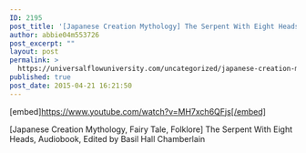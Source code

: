 ```yaml
---
ID: 2195
post_title: '[Japanese Creation Mythology] The Serpent With Eight Heads, Audiobook'
author: abbie04m553726
post_excerpt: ""
layout: post
permalink: >
  https://universalflowuniversity.com/uncategorized/japanese-creation-mythology-the-serpent-with-eight-heads-audiobook/
published: true
post_date: 2015-04-21 16:21:50
---
```

[embed]https://www.youtube.com/watch?v=MH7xch6QFjs[/embed]<br>
<p>[Japanese Creation Mythology, Fairy Tale, Folklore] The Serpent With Eight Heads, Audiobook, Edited by Basil Hall Chamberlain</p>